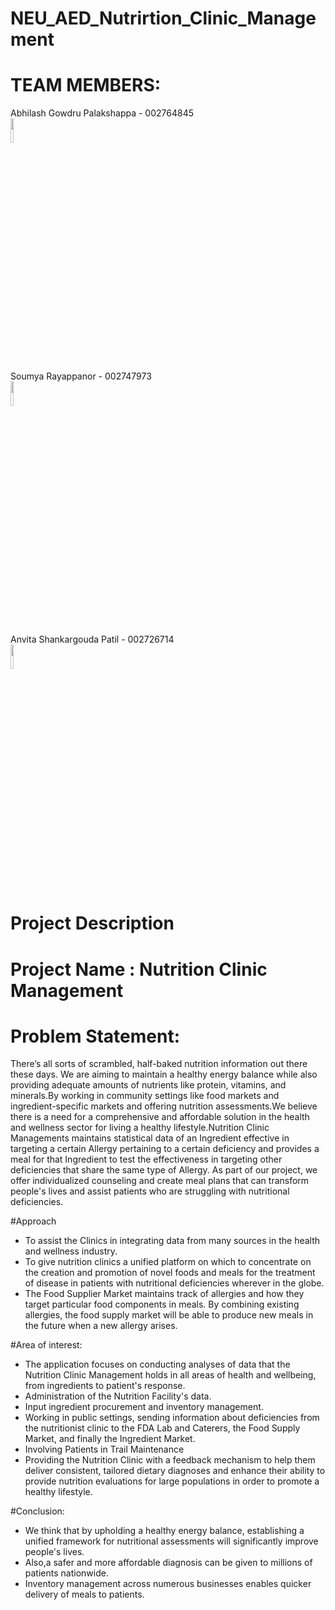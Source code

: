 # NEU_AED_Nutrirtion_Clinic_Management
# TEAM MEMBERS:
Abhilash Gowdru Palakshappa - 002764845 <br>
<img src="https://media-exp1.licdn.com/dms/image/D5603AQG7FcXuYR249w/profile-displayphoto-shrink_800_800/0/1661383024454?e=2147483647&amp;v=beta&amp;t=S2FYv-U2Lq9a2EWo4_m2Nn62Bs0lWBEtIun37veWHHY" width="10%" height="10%"> <br>

Soumya Rayappanor - 002747973 <br>
<img src="https://media-exp1.licdn.com/dms/image/D4E03AQG39Djb7kksMg/profile-displayphoto-shrink_800_800/0/1667433629820?e=1675900800&amp;v=beta&amp;t=xIq70wb83cF2JKt9Vl8mXOeZtgc9eKv66kqxKFH6GY0" width="10%" height="10%"> <br>

Anvita Shankargouda Patil - 002726714 <br>
<img src="https://media-exp1.licdn.com/dms/image/C5603AQEtk9LKaadIlQ/profile-displayphoto-shrink_800_800/0/1658690147465?e=1675900800&v=beta&t=JYW2aGNVXp7W2VmtResRoRTUcucstRwhaZC7FVsWkdw" width="10%" height="10%"> <br>

# Project Description
# Project Name : Nutrition Clinic Management

# Problem Statement:

There’s all sorts of scrambled, half-baked nutrition information out there these days. We are aiming to maintain a healthy energy balance while also providing adequate amounts of nutrients like protein, vitamins, and minerals.By working in community settings like food markets and ingredient-specific markets and offering nutrition assessments.We believe there is a need for a comprehensive and affordable solution in the health and wellness sector for living a healthy lifestyle.Nutrition Clinic Managements maintains statistical data of an Ingredient effective in targeting a certain Allergy pertaining to a certain deficiency and provides a meal for that Ingredient to test the effectiveness in targeting other deficiencies that share the same type of Allergy. As part of our project, we offer individualized counseling and create meal plans that can transform people's lives and assist patients who are struggling with nutritional deficiencies.

#Approach

* To assist the Clinics in integrating data from many sources in the health and wellness industry.
* To give nutrition clinics a unified platform on which to concentrate on the creation and promotion of novel foods and meals for the treatment of disease in patients with nutritional deficiencies wherever in the globe.
* The Food Supplier Market maintains track of allergies and how they target particular food components in meals. By combining existing allergies, the food supply market will be able to produce new meals in the future when a new allergy arises.

#Area of interest:

* The application focuses on conducting analyses of data that the Nutrition Clinic Management holds in all areas of health and wellbeing, from ingredients to patient's response.
* Administration of the Nutrition Facility's data.
* Input ingredient procurement and inventory management.
* Working in public settings, sending information about deficiencies from the nutritionist clinic to the FDA Lab and Caterers, the Food Supply Market, and finally the Ingredient Market.
* Involving Patients in Trail Maintenance
* Providing the Nutrition Clinic with a feedback mechanism to help them deliver consistent, tailored dietary diagnoses and enhance their ability to provide nutrition evaluations for large populations in order to promote a healthy lifestyle.

#Conclusion:
* We think that by upholding a healthy energy balance, establishing a unified framework for nutritional assessments will significantly improve people's lives. 
* Also,a safer and more affordable diagnosis can be given to millions of patients nationwide. 
* Inventory management across numerous businesses enables quicker delivery of meals to patients.
